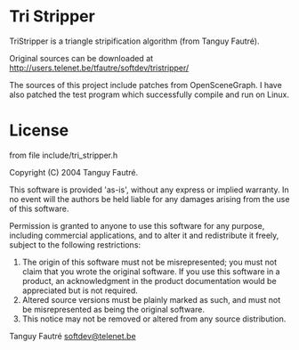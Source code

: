 Tri Stripper
============

TriStripper is a triangle stripification algorithm (from Tanguy Fautré).

Original sources can be downloaded at http://users.telenet.be/tfautre/softdev/tristripper/

The sources of this project include patches from OpenSceneGraph. 
I have also patched the test program which successfully compile and run on Linux.

License 
=======
from file include/tri_stripper.h

Copyright (C) 2004 Tanguy Fautré.

This software is provided 'as-is', without any express or implied
warranty.  In no event will the authors be held liable for any damages
arising from the use of this software.

Permission is granted to anyone to use this software for any purpose,
including commercial applications, and to alter it and redistribute it
freely, subject to the following restrictions:

1. The origin of this software must not be misrepresented; you must not
   claim that you wrote the original software. If you use this software
   in a product, an acknowledgment in the product documentation would be
   appreciated but is not required.
2. Altered source versions must be plainly marked as such, and must not be
   misrepresented as being the original software.
3. This notice may not be removed or altered from any source distribution.

Tanguy Fautré
softdev@telenet.be
